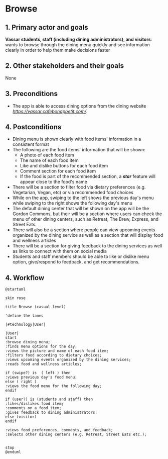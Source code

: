 # Browse

## 1. Primary actor and goals

__Vassar students, staff (including dining administrators), and visitors__: wants to browse through the dining menu 
quickly and see information clearly in order to help them make decisions faster


## 2. Other stakeholders and their goals
None

## 3. Preconditions

* The app is able to access dining options from the dining website *https://vassar.cafebonappetit.com/*.

## 4. Postconditions

* Dining menu is shown clearly with food items' information in a consistent format
* The following are the food items' information that will be shown:
  * A photo of each food item
  * The name of each food item
  * Like and dislike buttons for each food item
  * Comment section for each food item
  * If the food is part of the recommended section, a ***star*** feature will appear close to the food's name
* There will be a section to filter food via dietary preferences (e.g. Vegetarian, Vegan, etc) or via recommended food
choices
* While on the app, swiping to the left shows the previous day's menu while swiping to the right shows the following day's
menu
* The default dining center that will be shown on the app will be the Gordon Commons, but their will be a section where
users can check the menu of other dining centers, such as Retreat, The Brew, Express, and Street Eats. 
* There will also be a section where people can view upcoming events organized by the dining service as well as a section 
that will display food and wellness articles
* There will be a section for giving feedback to the dining services as well as links to connect with them on social 
media
* Students and staff members should be able to like or dislike menu option, give/respond to feedback, and get recommendations.

## 4. Workflow

```plantuml
@startuml

skin rose

title Browse (casual level)

'define the lanes

|#technology|User|

|User|
start
:browse dining menu;
:finds menu options for the day;
:views the picture and name of each food item;
:filters food according to dietary choices;
:views upcoming events organized by the dining services;
:reads food and wellness articles;

if (swipe?) is  ( left ) then
:views previous day's food menu;
else ( right ) 
:views the food menu for the following day;
endif

if (user?) is (students and staff) then
:likes/dislikes food item;
:comments on a food item;
:gives feedback to dining administrators;
else (visitor)
endif

:views food preferences, comments, and feedback;
:selects other dining centers (e.g. Retreat, Street Eats etc.);


stop
@enduml
```


